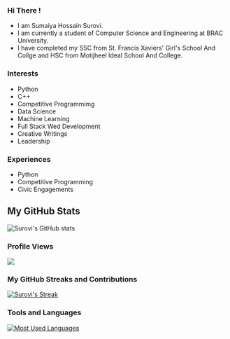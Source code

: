 ### Hi There !
* I am Sumaiya Hossain Surovi.
* I am currently a student of Computer Science and Engineering at BRAC University.
* I have completed my SSC from St. Francis Xaviers' Girl's School And Collge and HSC from Motijheel Ideal School And College.

### Interests
* Python
* C++
* Competitive Programmimg
* Data Science
* Machine Learning
* Full Stack Wed Development
* Creative Writings
* Leadership
  
### Experiences
* Python
* Competitive Programming
* Civic Engagements

## My GitHub Stats
![Surovi's GitHub stats](https://github-readme-stats.vercel.app/api?username=i-am-surovi&show_icons=true&theme=chartreuse-dark)

### Profile Views
![](https://komarev.com/ghpvc/?username=i-am-surovi&style=flat-square&label=Profile+Views&base=100)

### My GitHub Streaks and Contributions
[![Surovi's Streak](http://github-readme-streak-stats.herokuapp.com?user=i-am-surovi&theme=dark&background=000000)](https://git.io/streak-stats)

### Tools and Languages 
[![Most Used Languages](https://github-readme-stats.vercel.app/api/top-langs/?username=i-am-surovi&layout=compact&theme=vision-friendly-dark)](https://github.com/anuraghazra/github-readme-stats)      

